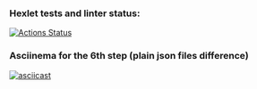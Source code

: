 ### Hexlet tests and linter status:
[![Actions Status](https://github.com/danikirillov/java-project-71/actions/workflows/hexlet-check.yml/badge.svg)](https://github.com/danikirillov/java-project-71/actions)
### Asciinema for the 6th step (plain json files difference)
[![asciicast](https://asciinema.org/a/xRJFTGvOTgP4VTeeILN33IWTx.svg)](https://asciinema.org/a/xRJFTGvOTgP4VTeeILN33IWTx)